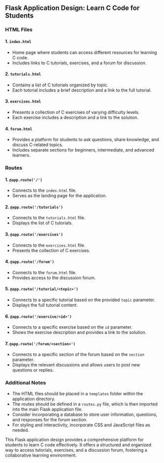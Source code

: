 ## Flask Application Design: Learn C Code for Students

### HTML Files

#### 1. ```index.html```

- Home page where students can access different resources for learning C code.
- Includes links to C tutorials, exercises, and a forum for discussion.

#### 2. ```tutorials.html```

- Contains a list of C tutorials organized by topic.
- Each tutorial includes a brief description and a link to the full tutorial.

#### 3. ```exercises.html```

- Presents a collection of C exercises of varying difficulty levels.
- Each exercise includes a description and a link to the solution.

#### 4. ```forum.html```

- Provides a platform for students to ask questions, share knowledge, and discuss C-related topics.
- Includes separate sections for beginners, intermediate, and advanced learners.

### Routes

#### 1. ```@app.route('/')```

- Connects to the ```index.html``` file.
- Serves as the landing page for the application.

#### 2. ```@app.route('/tutorials')```

- Connects to the ```tutorials.html``` file.
- Displays the list of C tutorials.

#### 3. ```@app.route('/exercises')```

- Connects to the ```exercises.html``` file.
- Presents the collection of C exercises.

#### 4. ```@app.route('/forum')```

- Connects to the ```forum.html``` file.
- Provides access to the discussion forum.

#### 5. ```@app.route('/tutorial/<topic>')```

- Connects to a specific tutorial based on the provided ```topic``` parameter.
- Displays the full tutorial content.

#### 6. ```@app.route('/exercise/<id>')```

- Connects to a specific exercise based on the ```id``` parameter.
- Shows the exercise description and provides a link to the solution.

#### 7. ```@app.route('/forum/<section>')```

- Connects to a specific section of the forum based on the ```section``` parameter.
- Displays the relevant discussions and allows users to post new questions or replies.

### Additional Notes

- The HTML files should be placed in a ```templates``` folder within the application directory.
- The routes should be defined in a ```routes.py``` file, which is then imported into the main Flask application file.
- Consider incorporating a database to store user information, questions, and responses for the forum section.
- For styling and interactivity, incorporate CSS and JavaScript files as needed.

This Flask application design provides a comprehensive platform for students to learn C code effectively. It offers a structured and organized way to access tutorials, exercises, and a discussion forum, fostering a collaborative learning environment.